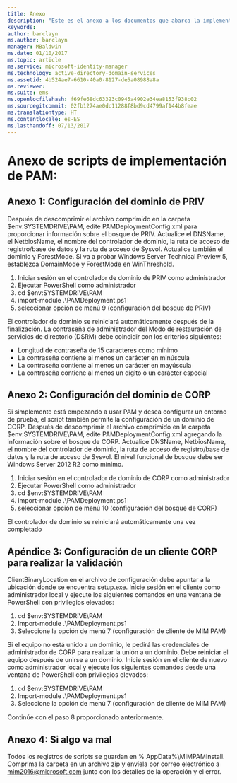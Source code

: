 ```yaml
---
title: Anexo
description: "Este es el anexo a los documentos que abarca la implementación generada por script de PAM. Trata la configuración de los dominios de PRIV y CORP, así como una configuración de un cliente para realizar la validación y la información acerca de cómo solicitar asistencia."
keywords: 
author: barclayn
ms.author: barclayn
manager: MBaldwin
ms.date: 01/10/2017
ms.topic: article
ms.service: microsoft-identity-manager
ms.technology: active-directory-domain-services
ms.assetid: 4b524ae7-6610-40a0-8127-de5a08988a8a
ms.reviewer: 
ms.suite: ems
ms.openlocfilehash: f69fe68dc63323c0945a4902e34ea8153f938c02
ms.sourcegitcommit: 02fb1274ae0dc11288f8bd9cd4799af144b8feae
ms.translationtype: HT
ms.contentlocale: es-ES
ms.lasthandoff: 07/13/2017
---
```

# <a name="pam-deployment-scripts-addendum"></a>Anexo de scripts de implementación de PAM:

## <a name="addendum-1-setting-up-the-priv-domain"></a>Anexo 1: Configuración del dominio de PRIV

Después de descomprimir el archivo comprimido en la carpeta $env:SYSTEMDRIVE\PAM, edite PAMDeploymentConfig.xml para proporcionar información sobre el bosque de PRIV. Actualice el DNSName, el NetbiosName, el nombre del controlador de dominio, la ruta de acceso de registro/base de datos y la ruta de acceso de Sysvol. Actualice también el dominio y ForestMode. Si va a probar Windows Server Technical Preview 5, establezca DomainMode y ForestMode en WinThreshold.

1. Iniciar sesión en el controlador de dominio de PRIV como administrador
2. Ejecutar PowerShell como administrador
3. cd $env:SYSTEMDRIVE\PAM
4. import-module .\PAMDeployment.ps1
5. seleccionar opción de menú 9 (configuración del bosque de PRIV)


El controlador de dominio se reiniciará automáticamente después de la finalización. La contraseña de administrador del Modo de restauración de servicios de directorio (DSRM) debe coincidir con los criterios siguientes:

  * Longitud de contraseña de 15 caracteres como mínimo
  * La contraseña contiene al menos un carácter en minúscula
  * La contraseña contiene al menos un carácter en mayúscula
  * La contraseña contiene al menos un dígito o un carácter especial

## <a name="addendum-2-setting-up-the-corp-domain"></a>Anexo 2: Configuración del dominio de CORP

Si simplemente está empezando a usar PAM y desea configurar un entorno de prueba, el script también permite la configuración de un dominio de CORP. Después de descomprimir el archivo comprimido en la carpeta $env:SYSTEMDRIVE\PAM, edite PAMDeploymentConfig.xml agregando la información sobre el bosque de CORP. Actualice DNSName, NetbiosName, el nombre del controlador de dominio, la ruta de acceso de registro/base de datos y la ruta de acceso de Sysvol. El nivel funcional de bosque debe ser Windows Server 2012 R2 como mínimo.

1. Iniciar sesión en el controlador de dominio de CORP como administrador
2. Ejecutar PowerShell como administrador
3. cd $env:SYSTEMDRIVE\PAM
4. import-module .\PAMDeployment.ps1
5. seleccionar opción de menú 10 (configuración del bosque de CORP)

El controlador de dominio se reiniciará automáticamente una vez completado

## <a name="addendum-3-setting-up-a-corp-client-to-do-the-validation"></a>Apéndice 3: Configuración de un cliente CORP para realizar la validación

ClientBinaryLocation en el archivo de configuración debe apuntar a la ubicación donde se encuentra setup.exe.
Inicie sesión en el cliente como administrador local y ejecute los siguientes comandos en una ventana de PowerShell con privilegios elevados:

1. cd $env:SYSTEMDRIVE\PAM
2. Import-module .\PAMDeployment.ps1
3. Seleccione la opción de menú 7 (configuración de cliente de MIM PAM)


Si el equipo no está unido a un dominio, le pedirá las credenciales de administrador de CORP para realizar la unión a un dominio. Debe reiniciar el equipo después de unirse a un dominio. Inicie sesión en el cliente de nuevo como administrador local y ejecute los siguientes comandos desde una ventana de PowerShell con privilegios elevados:

1. cd $env:SYSTEMDRIVE\PAM
2. Import-module .\PAMDeployment.ps1
3. Seleccione la opción de menú 7 (configuración de cliente de MIM PAM)

Continúe con el paso 8 proporcionado anteriormente.

## <a name="addendum-4-if-something-goes-wrong"></a>Anexo 4: Si algo va mal

Todos los registros de scripts se guardan en % AppData%\MIMPAMInstall. Comprima la carpeta en un archivo zip y envíela por correo electrónico a [mim2016@microsoft.com](mailto:mim2016@microsoft.com) junto con los detalles de la operación y el error.
